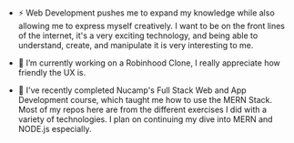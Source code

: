 - ⚡ Web Development pushes me to expand my knowledge while also allowing me to express myself creatively. I want to be on the front lines of the internet, it's a very exciting technology, and being able to understand, create, and manipulate it is very interesting to me.

- 🔭  I’m currently working on a Robinhood Clone, I really appreciate how friendly the UX is.

- 🌱  I've recently completed Nucamp's Full Stack Web and App Development course, which taught me how to use the MERN Stack. Most of my repos here are from the different exercises I did with a variety of technologies. I plan on continuing my dive into MERN and NODE.js especially.

<!--
**Ry-E/Ry-e** is a ✨ _special_ ✨ repository because its `README.md` (this file) appears on your GitHub profile.

Here are some ideas to get you started:

- 🔭 I’m currently working on ...
- 🌱 I’m currently learning ...
- 👯 I’m looking to collaborate on ...
- 🤔 I’m looking for help with ...
- 💬 Ask me about ...
- 📫 How to reach me: ...
- 😄 Pronouns: ...
- ⚡ Fun fact: ...
-->
